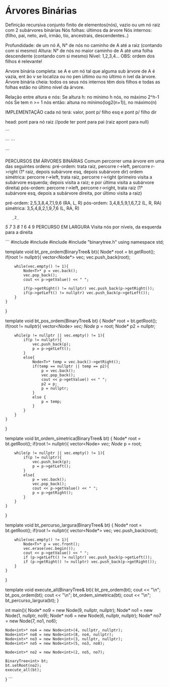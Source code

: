 # Árvores Binárias

Definição recursiva conjunto finito de elementos(nós), vazio ou um nó raiz com 2 subárvores binárias
Nós folhas: últimos da árvore
Nós internos:
(filho, pai, neto, avô, irmão, tio, ancestrais, descendentes..)

Profundidade: de um nó A, N° de nós no caminho de A até a raiz (contando com si mesmo)
Altura: N° de nós no maior caminho de A até uma folha descendente (contando com si mesmo)
Nível: 1,2,3,4...
OBS: ordem dos filhos é relevante!

Arvore binária completa: se A e um nó tal que alguma sub ́arvore de A é vazia, ent ̃ao v se localiza ou no pen ́ultimo
ou no  ́ultimo n ́ıvel da  ́arvore.
Árvore binária cheia: todos os seus nós internos têm dois filhos e todas as folhas estão no último nível da árvore.


Relação entre altura e nós:
Se altura h: no mínimo h nós, no máximo 2^h-1 nós
Se tem n >= 1 nós então:
  altuna no mínimo(log2(n+1)), no máximo(n)

IMPLEMENTAÇÃO
cada nó terá: valor, pont p/ filho esq e pont p/ filho dir

head: pont para nó raiz
//pode ter pont para pai (raiz apont para null)

´´´

´´´
´´´

´´´

PERCURSOS EM ÁRVORES BINÁRIAS
Comum percorrer uma árvore em uma das seguintes ordens: 
  pré-ordem: trata raiz, percorre r->left, percorre r->right (1° raiz, depois subárvore esq, depois subárvore dir)
  ordem simétrica: percorre r->left, trata raiz, percorre r->right (primeiro visita a subárvore esquerda; depois visita a raiz; e por última visita a subárvore direita)
  pós-ordem: percorre r->left, percorre r->right, trata raiz (1° subárvore esq, depois a subárvore direita, por último visita a raiz)

pré-ordem: 2,5,3,8,4,7,1,9,6 (RA, L, R)
pós-ordem: 3,4,8,5,9,1,6,7,2 (L, R, RA)
simétrica: 3,5,4,8,2,1,9,7,6 (L, RA, R)

       _2_
  _5_      _7_
3     _8  1_   6
     4      9
PERCURSO EM LARGURA
Visita nós por níveis, da esquerda para a direita


´´´
#include <iostream>
#include <string>
#include <vector>
#include "binarytree.h"
using namespace std;

template<typename T>
void bt_pre_ordem(BinaryTree<T>& bt){
    Node<T>* root = bt.getRoot();
    if(root != nullptr){
        vector<Node<T>*> vec;
        vec.push_back(root);
        
        while(vec.empty() != 1){
            Node<T>* p = vec.back();
            vec.pop_back();
            cout << p->getValue() << " ";
            
            if(p->getRight() != nullptr) vec.push_back(p->getRight());
            if(p->getLeft() != nullptr) vec.push_back(p->getLeft());
        }   
    }
}

template<typename T>
void bt_pos_ordem(BinaryTree<T>& bt) {
    Node<T>* root = bt.getRoot();
    if(root != nullptr){
        vector<Node<T>*> vec;
        Node<T>* p = root;
        Node<T>* p2 = nullptr;
        
        while(p != nullptr || vec.empty() != 1){
            if(p != nullptr){
                vec.push_back(p);
                p = p->getLeft();
            } 
            else{
                Node<T>* temp = vec.back()->getRight();
                if(temp == nullptr || temp == p2){
                    p = vec.back();
                    vec.pop_back();
                    cout << p->getValue() << " ";
                    p2 = p;
                    p = nullptr;
                }
                else {
                    p = temp;
                }
            }
        }
    }
}

template<typename T>
void bt_ordem_simetrica(BinaryTree<T>& bt) {
    Node<T>* root = bt.getRoot();
    if(root != nullptr){
        vector<Node<T>*> vec;
        Node<T>* p = root;
        
        while(p != nullptr || vec.empty() != 1){
            if(p != nullptr){
                vec.push_back(p);
                p = p->getLeft();
            } 
            else{
                p = vec.back();
                vec.pop_back();
                cout << p->getValue() << " ";
                p = p->getRight();
            }
        }
    }
}

template<typename T>
void bt_percurso_largura(BinaryTree<T>& bt) {
    Node<T>* root = bt.getRoot();
    if(root != nullptr){
        vector<Node<T>*> vec;
        vec.push_back(root);
        
        while(vec.empty() != 1){
            Node<T>* p = vec.front();
            vec.erase(vec.begin());
            cout << p->getValue() << " ";
            if (p->getLeft() != nullptr) vec.push_back(p->getLeft());
            if (p->getRight() != nullptr) vec.push_back(p->getRight());
        }
    }
}


template<typename T>
void execute_all(BinaryTree<T>& bt){
    bt_pre_ordem(bt);
    cout << "\n";
    bt_pos_ordem(bt);
    cout << "\n";
    bt_ordem_simetrica(bt);
    cout << "\n";
    bt_percurso_largura(bt);
}

int main(){
    Node<int>* no9 = new Node<int>(9, nullptr, nullptr);
    Node<int>* no1 = new Node<int>(1, nullptr, no9);
    Node<int>* no6 = new Node<int>(6, nullptr, nullptr);
    Node<int>* no7 = new Node<int>(7, no1, no6);
    
    Node<int>* no4 = new Node<int>(4, nullptr, nullptr);
    Node<int>* no8 = new Node<int>(8, no4, nullptr);
    Node<int>* no3 = new Node<int>(3, nullptr, nullptr);
    Node<int>* no5 = new Node<int>(5, no3, no8);
    
    Node<int>* no2 = new Node<int>(2, no5, no7);
    
    BinaryTree<int> bt;
    bt.setRoot(no2);
    execute_all(bt);
}
´´´










